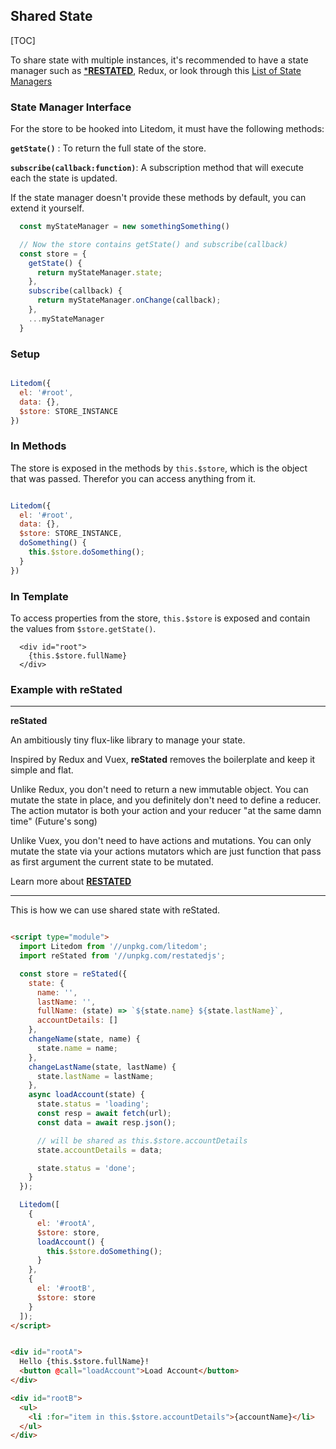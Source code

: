 
## Shared State

[TOC]

To share state with multiple instances, it's recommended to have a state manager such as <a href="https://github.com/mardix/restated" target="_blank">***RESTATED**</a>, Redux, or look through this <a href="https://www.javascriptstuff.com/state-managers/" target="_blank">List of State Managers</a>

### State Manager Interface

For the store to be hooked into Litedom, it must have the following methods:

**`getState()`** : To return the full state of the store.

**`subscribe(callback:function)`**: A subscription method that will execute each the state is updated.

If the state manager doesn't provide these methods by default, you can extend it yourself. 

```js
  const myStateManager = new somethingSomething()

  // Now the store contains getState() and subscribe(callback)
  const store = {
    getState() {
      return myStateManager.state;
    },
    subscribe(callback) {
      return myStateManager.onChange(callback);
    },
    ...myStateManager
  }

```


### Setup

```js

Litedom({
  el: '#root',
  data: {},
  $store: STORE_INSTANCE
})

```

### In Methods

The store is exposed in the methods by `this.$store`, which is the object that was passed. Therefor you can access anything from it.

```js

Litedom({
  el: '#root',
  data: {},
  $store: STORE_INSTANCE,
  doSomething() {
    this.$store.doSomething();
  }
})

```


### In Template

To access properties from the store, `this.$store` is exposed and contain the values from `$store.getState()`. 

```
  <div id="root">
    {this.$store.fullName}
  </div>
```


### Example with **reStated**

---
**reStated**

An ambitiously tiny flux-like library to manage your state.

Inspired by Redux and Vuex, **reStated** removes the boilerplate and keep it simple and flat. 

Unlike Redux, you don't need to return a new immutable object. You can mutate the state in place, and you definitely don't need to define a reducer. The action mutator is both your action and your reducer "at the same damn time" (Future's song)

Unlike Vuex, you don't need to have actions and mutations. You can only mutate the state via your actions mutators which are just function that pass as first argument the current state to be mutated.

Learn more about <a href="https://github.com/mardix/restated" target="_blank">**RESTATED**</a>

---

This is how we can use shared state with reStated.


```html

<script type="module">
  import Litedom from '//unpkg.com/litedom';
  import reStated from '//unpkg.com/restatedjs';

  const store = reStated({
    state: {
      name: '',
      lastName: '',
      fullName: (state) => `${state.name} ${state.lastName}`,
      accountDetails: []
    },
    changeName(state, name) {
      state.name = name;
    },
    changeLastName(state, lastName) {
      state.lastName = lastName;
    },
    async loadAccount(state) {
      state.status = 'loading';
      const resp = await fetch(url);
      const data = await resp.json();

      // will be shared as this.$store.accountDetails
      state.accountDetails = data;

      state.status = 'done';
    }
  });

  Litedom([
    {
      el: '#rootA',
      $store: store,
      loadAccount() {
        this.$store.doSomething();
      }
    },
    {
      el: '#rootB',
      $store: store
    }
  ]);
</script>


<div id="rootA">
  Hello {this.$store.fullName}!
  <button @call="loadAccount">Load Account</button>
</div>

<div id="rootB">
  <ul>
    <li :for="item in this.$store.accountDetails">{accountName}</li>
  </ul>
</div>

```
